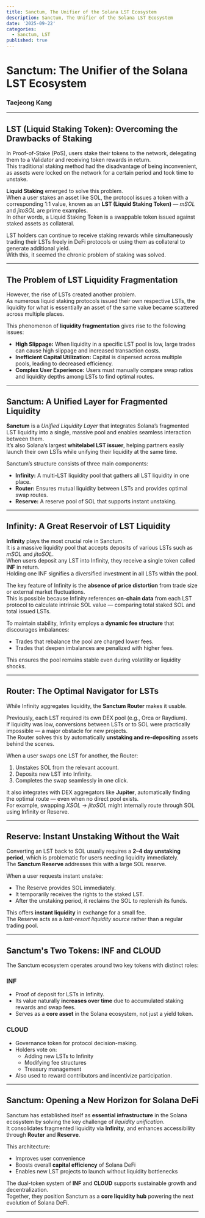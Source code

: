 ```yaml
---
title: Sanctum, The Unifier of the Solana LST Ecosystem
description: Sanctum, The Unifier of the Solana LST Ecosystem
date: '2025-09-22'
categories:
  - Sanctum, LST
published: true
---
```


# Sanctum: The Unifier of the Solana LST Ecosystem

### Taejeong Kang
---

## LST (Liquid Staking Token): Overcoming the Drawbacks of Staking

In Proof-of-Stake (PoS), users stake their tokens to the network, delegating them to a Validator and receiving token rewards in return.  
This traditional staking method had the disadvantage of being inconvenient, as assets were locked on the network for a certain period and took time to unstake.

**Liquid Staking** emerged to solve this problem.  
When a user stakes an asset like SOL, the protocol issues a token with a corresponding 1:1 value, known as an **LST (Liquid Staking Token)** — _mSOL_ and _jitoSOL_ are prime examples.  
In other words, a Liquid Staking Token is a swappable token issued against staked assets as collateral.

LST holders can continue to receive staking rewards while simultaneously trading their LSTs freely in DeFi protocols or using them as collateral to generate additional yield.  
With this, it seemed the chronic problem of staking was solved.

---

## The Problem of LST Liquidity Fragmentation

However, the rise of LSTs created another problem.  
As numerous liquid staking protocols issued their own respective LSTs, the liquidity for what is essentially an asset of the same value became scattered across multiple places.

This phenomenon of **liquidity fragmentation** gives rise to the following issues:

- **High Slippage:** When liquidity in a specific LST pool is low, large trades can cause high slippage and increased transaction costs.  
- **Inefficient Capital Utilization:** Capital is dispersed across multiple pools, leading to decreased efficiency.  
- **Complex User Experience:** Users must manually compare swap ratios and liquidity depths among LSTs to find optimal routes.

---

## Sanctum: A Unified Layer for Fragmented Liquidity

**Sanctum** is a _Unified Liquidity Layer_ that integrates Solana’s fragmented LST liquidity into a single, massive pool and enables seamless interaction between them.  
It’s also Solana’s largest **whitelabel LST issuer**, helping partners easily launch their own LSTs while unifying their liquidity at the same time.

Sanctum’s structure consists of three main components:

- **Infinity:** A multi-LST liquidity pool that gathers all LST liquidity in one place.  
- **Router:** Ensures mutual liquidity between LSTs and provides optimal swap routes.  
- **Reserve:** A reserve pool of SOL that supports instant unstaking.

---

## Infinity: A Great Reservoir of LST Liquidity

**Infinity** plays the most crucial role in Sanctum.  
It is a massive liquidity pool that accepts deposits of various LSTs such as _mSOL_ and _jitoSOL_.  
When users deposit any LST into Infinity, they receive a single token called **INF** in return.  
Holding one INF signifies a diversified investment in all LSTs within the pool.

The key feature of Infinity is the **absence of price distortion** from trade size or external market fluctuations.  
This is possible because Infinity references **on-chain data** from each LST protocol to calculate intrinsic SOL value — comparing total staked SOL and total issued LSTs.

To maintain stability, Infinity employs a **dynamic fee structure** that discourages imbalances:
- Trades that rebalance the pool are charged lower fees.  
- Trades that deepen imbalances are penalized with higher fees.

This ensures the pool remains stable even during volatility or liquidity shocks.

---

## Router: The Optimal Navigator for LSTs

While Infinity aggregates liquidity, the **Sanctum Router** makes it usable.

Previously, each LST required its own DEX pool (e.g., Orca or Raydium).  
If liquidity was low, conversions between LSTs or to SOL were practically impossible — a major obstacle for new projects.  
The Router solves this by automatically **unstaking and re-depositing** assets behind the scenes.

When a user swaps one LST for another, the Router:
1. Unstakes SOL from the relevant account.  
2. Deposits new LST into Infinity.  
3. Completes the swap seamlessly in one click.

It also integrates with DEX aggregators like **Jupiter**, automatically finding the optimal route — even when no direct pool exists.  
For example, swapping _XSOL_ → _jitoSOL_ might internally route through SOL using Infinity or Reserve.

---

## Reserve: Instant Unstaking Without the Wait

Converting an LST back to SOL usually requires a **2–4 day unstaking period**, which is problematic for users needing liquidity immediately.  
The **Sanctum Reserve** addresses this with a large SOL reserve.

When a user requests instant unstake:
- The Reserve provides SOL immediately.  
- It temporarily receives the rights to the staked LST.  
- After the unstaking period, it reclaims the SOL to replenish its funds.

This offers **instant liquidity** in exchange for a small fee.  
The Reserve acts as a _last-resort liquidity source_ rather than a regular trading pool.

---

## Sanctum's Two Tokens: INF and CLOUD

The Sanctum ecosystem operates around two key tokens with distinct roles:

### INF
- Proof of deposit for LSTs in Infinity.  
- Its value naturally **increases over time** due to accumulated staking rewards and swap fees.  
- Serves as a **core asset** in the Solana ecosystem, not just a yield token.

### CLOUD
- Governance token for protocol decision-making.  
- Holders vote on:
  - Adding new LSTs to Infinity  
  - Modifying fee structures  
  - Treasury management  
- Also used to reward contributors and incentivize participation.

---

## Sanctum: Opening a New Horizon for Solana DeFi

Sanctum has established itself as **essential infrastructure** in the Solana ecosystem by solving the key challenge of _liquidity unification_.  
It consolidates fragmented liquidity via **Infinity**, and enhances accessibility through **Router** and **Reserve**.

This architecture:
- Improves user convenience  
- Boosts overall **capital efficiency** of Solana DeFi  
- Enables new LST projects to launch without liquidity bottlenecks  

The dual-token system of **INF** and **CLOUD** supports sustainable growth and decentralization.  
Together, they position Sanctum as a **core liquidity hub** powering the next evolution of Solana DeFi.

---
